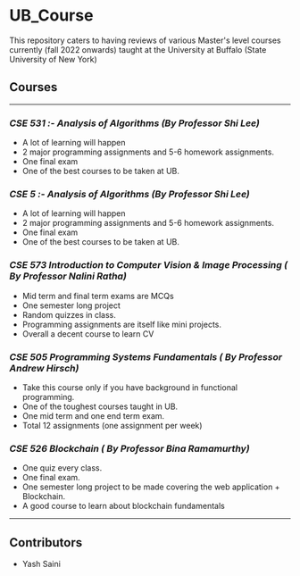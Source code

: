 # UB_Course
This repository caters to having reviews of various Master's level courses currently (fall 2022 onwards) taught at the University at Buffalo (State University of New York)

## Courses

---

### *CSE 531 :- Analysis of Algorithms (By Professor Shi Lee)*

- A lot of learning will happen
- 2 major programming assignments and 5-6 homework assignments.
- One final exam
- One of the best courses to be taken at UB.

### *CSE 5 :- Analysis of Algorithms (By Professor Shi Lee)*

- A lot of learning will happen
- 2 major programming assignments and 5-6 homework assignments.
- One final exam
- One of the best courses to be taken at UB.

### *CSE 573 Introduction to Computer Vision & Image Processing ( By Professor Nalini Ratha)*
- Mid term and final term exams are MCQs
- One semester long project
- Random quizzes in class.
- Programming assignments are itself like mini projects. 
- Overall a decent course to learn CV

### *CSE 505 Programming Systems Fundamentals ( By Professor Andrew Hirsch)*

- Take this course only if you have background in functional programming.
- One of the toughest courses taught in UB.
- One mid term and one end term exam.
- Total 12 assignments (one assignment per week)

### *CSE 526 Blockchain ( By Professor Bina Ramamurthy)*
- One quiz every class.
- One final exam.
- One semester long project to be made covering the web application + Blockchain.
- A good course to learn about blockchain fundamentals


---
## Contributors 
- Yash Saini